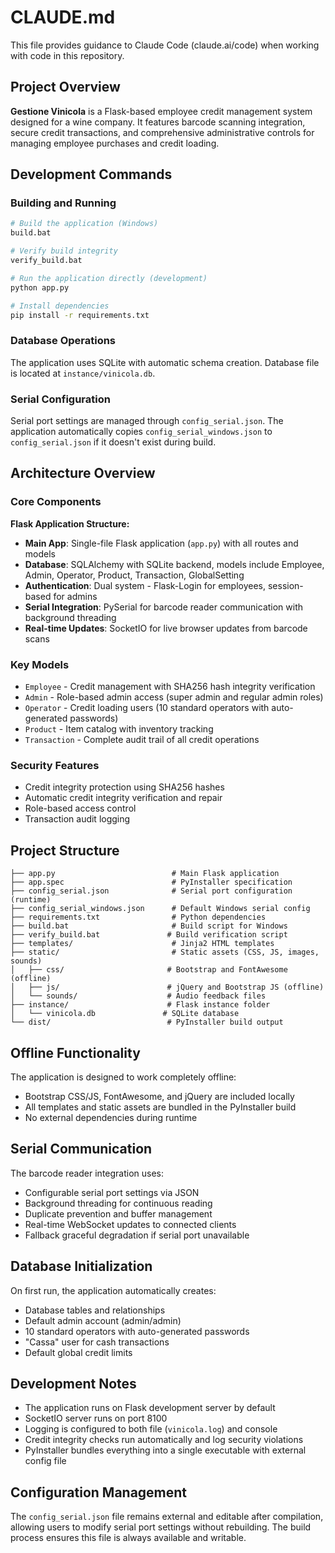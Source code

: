 # CLAUDE.md

This file provides guidance to Claude Code (claude.ai/code) when working with code in this repository.

## Project Overview

**Gestione Vinicola** is a Flask-based employee credit management system designed for a wine company. It features barcode scanning integration, secure credit transactions, and comprehensive administrative controls for managing employee purchases and credit loading.

## Development Commands

### Building and Running
```bash
# Build the application (Windows)
build.bat

# Verify build integrity
verify_build.bat

# Run the application directly (development)
python app.py

# Install dependencies
pip install -r requirements.txt
```

### Database Operations
The application uses SQLite with automatic schema creation. Database file is located at `instance/vinicola.db`.

### Serial Configuration
Serial port settings are managed through `config_serial.json`. The application automatically copies `config_serial_windows.json` to `config_serial.json` if it doesn't exist during build.

## Architecture Overview

### Core Components

**Flask Application Structure:**
- **Main App**: Single-file Flask application (`app.py`) with all routes and models
- **Database**: SQLAlchemy with SQLite backend, models include Employee, Admin, Operator, Product, Transaction, GlobalSetting
- **Authentication**: Dual system - Flask-Login for employees, session-based for admins
- **Serial Integration**: PySerial for barcode reader communication with background threading
- **Real-time Updates**: SocketIO for live browser updates from barcode scans

### Key Models
- `Employee` - Credit management with SHA256 hash integrity verification
- `Admin` - Role-based admin access (super admin and regular admin roles)
- `Operator` - Credit loading users (10 standard operators with auto-generated passwords)
- `Product` - Item catalog with inventory tracking
- `Transaction` - Complete audit trail of all credit operations

### Security Features
- Credit integrity protection using SHA256 hashes
- Automatic credit integrity verification and repair
- Role-based access control
- Transaction audit logging

## Project Structure

```
├── app.py                          # Main Flask application
├── app.spec                        # PyInstaller specification
├── config_serial.json              # Serial port configuration (runtime)
├── config_serial_windows.json      # Default Windows serial config
├── requirements.txt                # Python dependencies
├── build.bat                       # Build script for Windows
├── verify_build.bat               # Build verification script
├── templates/                      # Jinja2 HTML templates
├── static/                         # Static assets (CSS, JS, images, sounds)
│   ├── css/                       # Bootstrap and FontAwesome (offline)
│   ├── js/                        # jQuery and Bootstrap JS (offline)
│   └── sounds/                    # Audio feedback files
├── instance/                      # Flask instance folder
│   └── vinicola.db               # SQLite database
└── dist/                          # PyInstaller build output
```

## Offline Functionality

The application is designed to work completely offline:
- Bootstrap CSS/JS, FontAwesome, and jQuery are included locally
- All templates and static assets are bundled in the PyInstaller build
- No external dependencies during runtime

## Serial Communication

The barcode reader integration uses:
- Configurable serial port settings via JSON
- Background threading for continuous reading
- Duplicate prevention and buffer management
- Real-time WebSocket updates to connected clients
- Fallback graceful degradation if serial port unavailable

## Database Initialization

On first run, the application automatically creates:
- Database tables and relationships
- Default admin account (admin/admin)
- 10 standard operators with auto-generated passwords
- "Cassa" user for cash transactions
- Default global credit limits

## Development Notes

- The application runs on Flask development server by default
- SocketIO server runs on port 8100
- Logging is configured to both file (`vinicola.log`) and console
- Credit integrity checks run automatically and log security violations
- PyInstaller bundles everything into a single executable with external config file

## Configuration Management

The `config_serial.json` file remains external and editable after compilation, allowing users to modify serial port settings without rebuilding. The build process ensures this file is always available and writable.